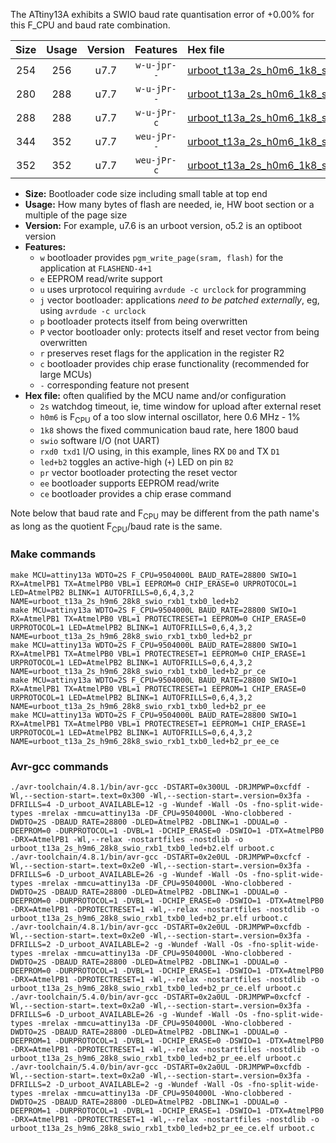 The ATtiny13A exhibits a SWIO baud rate quantisation error of +0.00% for this F_CPU and baud rate combination.

|Size|Usage|Version|Features|Hex file|
|:-:|:-:|:-:|:-:|:--|
|254|256|u7.7|`w-u-jpr--`|[urboot_t13a_2s_h0m6_1k8_swio_rxb1_txb0_led+b2.hex](https://raw.githubusercontent.com/stefanrueger/urboot.hex/main/mcus/attiny13a/watchdog_2_s/internal_oscillator-1%/+0m600000_hz/+++1k8_baud/swio_rxb1_txb0/led+b2/urboot_t13a_2s_h0m6_1k8_swio_rxb1_txb0_led+b2.hex)|
|280|288|u7.7|`w-u-jPr--`|[urboot_t13a_2s_h0m6_1k8_swio_rxb1_txb0_led+b2_pr.hex](https://raw.githubusercontent.com/stefanrueger/urboot.hex/main/mcus/attiny13a/watchdog_2_s/internal_oscillator-1%/+0m600000_hz/+++1k8_baud/swio_rxb1_txb0/led+b2/urboot_t13a_2s_h0m6_1k8_swio_rxb1_txb0_led+b2_pr.hex)|
|288|288|u7.7|`w-u-jPr-c`|[urboot_t13a_2s_h0m6_1k8_swio_rxb1_txb0_led+b2_pr_ce.hex](https://raw.githubusercontent.com/stefanrueger/urboot.hex/main/mcus/attiny13a/watchdog_2_s/internal_oscillator-1%/+0m600000_hz/+++1k8_baud/swio_rxb1_txb0/led+b2/urboot_t13a_2s_h0m6_1k8_swio_rxb1_txb0_led+b2_pr_ce.hex)|
|344|352|u7.7|`weu-jPr--`|[urboot_t13a_2s_h0m6_1k8_swio_rxb1_txb0_led+b2_pr_ee.hex](https://raw.githubusercontent.com/stefanrueger/urboot.hex/main/mcus/attiny13a/watchdog_2_s/internal_oscillator-1%/+0m600000_hz/+++1k8_baud/swio_rxb1_txb0/led+b2/urboot_t13a_2s_h0m6_1k8_swio_rxb1_txb0_led+b2_pr_ee.hex)|
|352|352|u7.7|`weu-jPr-c`|[urboot_t13a_2s_h0m6_1k8_swio_rxb1_txb0_led+b2_pr_ee_ce.hex](https://raw.githubusercontent.com/stefanrueger/urboot.hex/main/mcus/attiny13a/watchdog_2_s/internal_oscillator-1%/+0m600000_hz/+++1k8_baud/swio_rxb1_txb0/led+b2/urboot_t13a_2s_h0m6_1k8_swio_rxb1_txb0_led+b2_pr_ee_ce.hex)|

- **Size:** Bootloader code size including small table at top end
- **Usage:** How many bytes of flash are needed, ie, HW boot section or a multiple of the page size
- **Version:** For example, u7.6 is an urboot version, o5.2 is an optiboot version
- **Features:**
  + `w` bootloader provides `pgm_write_page(sram, flash)` for the application at `FLASHEND-4+1`
  + `e` EEPROM read/write support
  + `u` uses urprotocol requiring `avrdude -c urclock` for programming
  + `j` vector bootloader: applications *need to be patched externally*, eg, using `avrdude -c urclock`
  + `p` bootloader protects itself from being overwritten
  + `P` vector bootloader only: protects itself and reset vector from being overwritten
  + `r` preserves reset flags for the application in the register R2
  + `c` bootloader provides chip erase functionality (recommended for large MCUs)
  + `-` corresponding feature not present
- **Hex file:** often qualified by the MCU name and/or configuration
  + `2s` watchdog timeout, ie, time window for upload after external reset
  + `h0m6` is F<sub>CPU</sub> of a too slow internal oscillator, here 0.6 MHz - 1%
  + `1k8` shows the fixed communication baud rate, here 1800 baud
  + `swio` software I/O (not UART)
  + `rxd0 txd1` I/O using, in this example, lines RX `D0` and TX `D1`
  + `led+b2` toggles an active-high (`+`) LED on pin `B2`
  + `pr` vector bootloader protecting the reset vector
  + `ee` bootloader supports EEPROM read/write
  + `ce` bootloader provides a chip erase command


Note below that baud rate and F<sub>CPU</sub> may be different from the path name's as long as the quotient F<sub>CPU</sub>/baud rate is the same.

### Make commands
```
make MCU=attiny13a WDTO=2S F_CPU=9504000L BAUD_RATE=28800 SWIO=1 RX=AtmelPB1 TX=AtmelPB0 VBL=1 EEPROM=0 CHIP_ERASE=0 URPROTOCOL=1 LED=AtmelPB2 BLINK=1 AUTOFRILLS=0,6,4,3,2 NAME=urboot_t13a_2s_h9m6_28k8_swio_rxb1_txb0_led+b2
make MCU=attiny13a WDTO=2S F_CPU=9504000L BAUD_RATE=28800 SWIO=1 RX=AtmelPB1 TX=AtmelPB0 VBL=1 PROTECTRESET=1 EEPROM=0 CHIP_ERASE=0 URPROTOCOL=1 LED=AtmelPB2 BLINK=1 AUTOFRILLS=0,6,4,3,2 NAME=urboot_t13a_2s_h9m6_28k8_swio_rxb1_txb0_led+b2_pr
make MCU=attiny13a WDTO=2S F_CPU=9504000L BAUD_RATE=28800 SWIO=1 RX=AtmelPB1 TX=AtmelPB0 VBL=1 PROTECTRESET=1 EEPROM=0 CHIP_ERASE=1 URPROTOCOL=1 LED=AtmelPB2 BLINK=1 AUTOFRILLS=0,6,4,3,2 NAME=urboot_t13a_2s_h9m6_28k8_swio_rxb1_txb0_led+b2_pr_ce
make MCU=attiny13a WDTO=2S F_CPU=9504000L BAUD_RATE=28800 SWIO=1 RX=AtmelPB1 TX=AtmelPB0 VBL=1 PROTECTRESET=1 EEPROM=1 CHIP_ERASE=0 URPROTOCOL=1 LED=AtmelPB2 BLINK=1 AUTOFRILLS=0,6,4,3,2 NAME=urboot_t13a_2s_h9m6_28k8_swio_rxb1_txb0_led+b2_pr_ee
make MCU=attiny13a WDTO=2S F_CPU=9504000L BAUD_RATE=28800 SWIO=1 RX=AtmelPB1 TX=AtmelPB0 VBL=1 PROTECTRESET=1 EEPROM=1 CHIP_ERASE=1 URPROTOCOL=1 LED=AtmelPB2 BLINK=1 AUTOFRILLS=0,6,4,3,2 NAME=urboot_t13a_2s_h9m6_28k8_swio_rxb1_txb0_led+b2_pr_ee_ce
```

### Avr-gcc commands
```
./avr-toolchain/4.8.1/bin/avr-gcc -DSTART=0x300UL -DRJMPWP=0xcfdf -Wl,--section-start=.text=0x300 -Wl,--section-start=.version=0x3fa -DFRILLS=4 -D_urboot_AVAILABLE=12 -g -Wundef -Wall -Os -fno-split-wide-types -mrelax -mmcu=attiny13a -DF_CPU=9504000L -Wno-clobbered -DWDTO=2S -DBAUD_RATE=28800 -DLED=AtmelPB2 -DBLINK=1 -DDUAL=0 -DEEPROM=0 -DURPROTOCOL=1 -DVBL=1 -DCHIP_ERASE=0 -DSWIO=1 -DTX=AtmelPB0 -DRX=AtmelPB1 -Wl,--relax -nostartfiles -nostdlib -o urboot_t13a_2s_h9m6_28k8_swio_rxb1_txb0_led+b2.elf urboot.c
./avr-toolchain/4.8.1/bin/avr-gcc -DSTART=0x2e0UL -DRJMPWP=0xcfcf -Wl,--section-start=.text=0x2e0 -Wl,--section-start=.version=0x3fa -DFRILLS=6 -D_urboot_AVAILABLE=26 -g -Wundef -Wall -Os -fno-split-wide-types -mrelax -mmcu=attiny13a -DF_CPU=9504000L -Wno-clobbered -DWDTO=2S -DBAUD_RATE=28800 -DLED=AtmelPB2 -DBLINK=1 -DDUAL=0 -DEEPROM=0 -DURPROTOCOL=1 -DVBL=1 -DCHIP_ERASE=0 -DSWIO=1 -DTX=AtmelPB0 -DRX=AtmelPB1 -DPROTECTRESET=1 -Wl,--relax -nostartfiles -nostdlib -o urboot_t13a_2s_h9m6_28k8_swio_rxb1_txb0_led+b2_pr.elf urboot.c
./avr-toolchain/4.8.1/bin/avr-gcc -DSTART=0x2e0UL -DRJMPWP=0xcfdb -Wl,--section-start=.text=0x2e0 -Wl,--section-start=.version=0x3fa -DFRILLS=2 -D_urboot_AVAILABLE=2 -g -Wundef -Wall -Os -fno-split-wide-types -mrelax -mmcu=attiny13a -DF_CPU=9504000L -Wno-clobbered -DWDTO=2S -DBAUD_RATE=28800 -DLED=AtmelPB2 -DBLINK=1 -DDUAL=0 -DEEPROM=0 -DURPROTOCOL=1 -DVBL=1 -DCHIP_ERASE=1 -DSWIO=1 -DTX=AtmelPB0 -DRX=AtmelPB1 -DPROTECTRESET=1 -Wl,--relax -nostartfiles -nostdlib -o urboot_t13a_2s_h9m6_28k8_swio_rxb1_txb0_led+b2_pr_ce.elf urboot.c
./avr-toolchain/5.4.0/bin/avr-gcc -DSTART=0x2a0UL -DRJMPWP=0xcfcf -Wl,--section-start=.text=0x2a0 -Wl,--section-start=.version=0x3fa -DFRILLS=6 -D_urboot_AVAILABLE=26 -g -Wundef -Wall -Os -fno-split-wide-types -mrelax -mmcu=attiny13a -DF_CPU=9504000L -Wno-clobbered -DWDTO=2S -DBAUD_RATE=28800 -DLED=AtmelPB2 -DBLINK=1 -DDUAL=0 -DEEPROM=1 -DURPROTOCOL=1 -DVBL=1 -DCHIP_ERASE=0 -DSWIO=1 -DTX=AtmelPB0 -DRX=AtmelPB1 -DPROTECTRESET=1 -Wl,--relax -nostartfiles -nostdlib -o urboot_t13a_2s_h9m6_28k8_swio_rxb1_txb0_led+b2_pr_ee.elf urboot.c
./avr-toolchain/5.4.0/bin/avr-gcc -DSTART=0x2a0UL -DRJMPWP=0xcfdb -Wl,--section-start=.text=0x2a0 -Wl,--section-start=.version=0x3fa -DFRILLS=2 -D_urboot_AVAILABLE=2 -g -Wundef -Wall -Os -fno-split-wide-types -mrelax -mmcu=attiny13a -DF_CPU=9504000L -Wno-clobbered -DWDTO=2S -DBAUD_RATE=28800 -DLED=AtmelPB2 -DBLINK=1 -DDUAL=0 -DEEPROM=1 -DURPROTOCOL=1 -DVBL=1 -DCHIP_ERASE=1 -DSWIO=1 -DTX=AtmelPB0 -DRX=AtmelPB1 -DPROTECTRESET=1 -Wl,--relax -nostartfiles -nostdlib -o urboot_t13a_2s_h9m6_28k8_swio_rxb1_txb0_led+b2_pr_ee_ce.elf urboot.c
```

